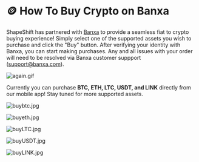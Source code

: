 # 🪙 How To Buy Crypto on Banxa



ShapeShift has partnered with [Banxa](https://banxa.com/partners/) to provide a seamless fiat to crypto buying experience! Simply select one of the supported assets you wish to purchase and click the "Buy" button. After verifying your identity with Banxa, you can start making purchases. Any and all issues with your order will need to be resolved via Banxa customer suppport ([support@banxa.com](mailto:support@banxa.com)).

![again.gif](https://shapeshift.zendesk.com/hc/article\_attachments/360015748120/again.gif)

Currently you can purchase **BTC, ETH, LTC, USDT, and LINK** directly from our mobile app! Stay tuned for more supported assets.

![buybtc.jpg](https://shapeshift.zendesk.com/hc/article\_attachments/360015766439/buybtc.jpg)

![buyeth.jpg](https://shapeshift.zendesk.com/hc/article\_attachments/360015748060/buyeth.jpg)

![buyLTC.jpg](https://shapeshift.zendesk.com/hc/article\_attachments/360015748080/buyLTC.jpg)

![buyUSDT.jpg](https://shapeshift.zendesk.com/hc/article\_attachments/360015748100/buyUSDT.jpg)

![buyLINK.jpg](https://shapeshift.zendesk.com/hc/article\_attachments/360015766459/buyLINK.jpg)
